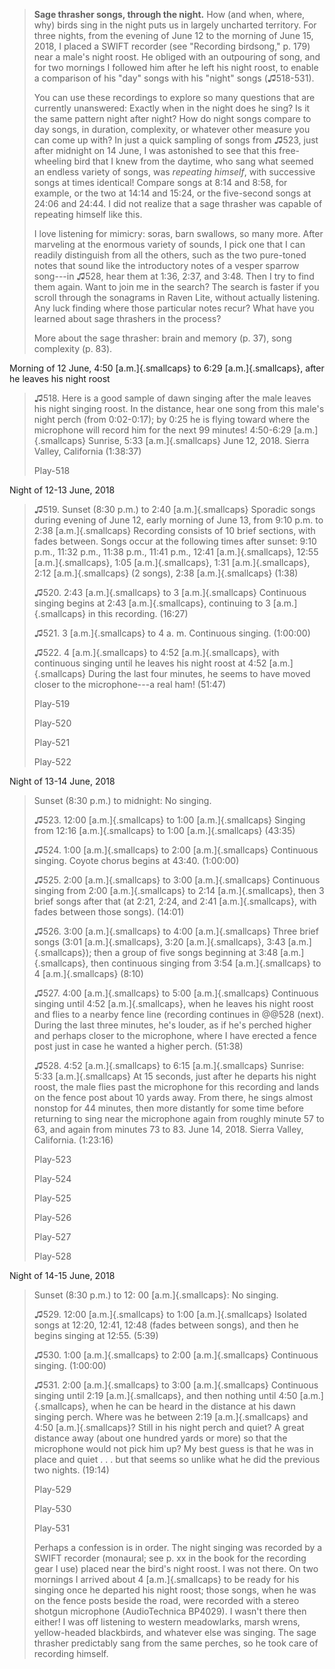 > **Sage thrasher songs, through the night.** How (and when, where, why)
> birds sing in the night puts us in largely uncharted territory. For
> three nights, from the evening of June 12 to the morning of June 15,
> 2018, I placed a SWIFT recorder (see "Recording birdsong," p. 179)
> near a male's night roost. He obliged with an outpouring of song, and
> for two mornings I followed him after he left his night roost, to
> enable a comparison of his "day" songs with his "night" songs
> (♫518-531).
>
> You can use these recordings to explore so many questions that are
> currently unanswered: Exactly when in the night does he sing? Is it
> the same pattern night after night? How do night songs compare to day
> songs, in duration, complexity, or whatever other measure you can come
> up with? In just a quick sampling of songs from ♫523, just after
> midnight on 14 June, I was astonished to see that this free-wheeling
> bird that I knew from the daytime, who sang what seemed an endless
> variety of songs, was *repeating himself*, with successive songs at
> times identical! Compare songs at 8:14 and 8:58, for example, or the
> two at 14:14 and 15:24, or the five-second songs at 24:06 and 24:44. I
> did not realize that a sage thrasher was capable of repeating himself
> like this.
>
> I love listening for mimicry: soras, barn swallows, so many more.
> After marveling at the enormous variety of sounds, I pick one that I
> can readily distinguish from all the others, such as the two
> pure-toned notes that sound like the introductory notes of a vesper
> sparrow song---in ♫528, hear them at 1:36, 2:37, and 3:48. Then I try
> to find them again. Want to join me in the search? The search is
> faster if you scroll through the sonagrams in Raven Lite, without
> actually listening. Any luck finding where those particular notes
> recur? What have you learned about sage thrashers in the process?
>
> More about the sage thrasher: brain and memory (p. 37), song
> complexity (p. 83).

Morning of 12 June, 4:50 [a.m.]{.smallcaps} to 6:29 [a.m.]{.smallcaps},
after he leaves his night roost

> ♫518. Here is a good sample of dawn singing after the male leaves his
> night singing roost. In the distance, hear one song from this male's
> night perch (from 0:02-0:17); by 0:25 he is flying toward where the
> microphone will record him for the next 99 minutes! 4:50-6:29
> [a.m.]{.smallcaps} Sunrise, 5:33 [a.m.]{.smallcaps} June 12, 2018.
> Sierra Valley, California (1:38:37)
>
> Play-518

Night of 12-13 June, 2018

> ♫519. Sunset (8:30 p.m.) to 2:40 [a.m.]{.smallcaps} Sporadic songs
> during evening of June 12, early morning of June 13, from 9:10 p.m. to
> 2:38 [a.m.]{.smallcaps} Recording consists of 10 brief sections, with
> fades between. Songs occur at the following times after sunset: 9:10
> p.m., 11:32 p.m., 11:38 p.m., 11:41 p.m., 12:41 [a.m.]{.smallcaps},
> 12:55 [a.m.]{.smallcaps}, 1:05 [a.m.]{.smallcaps}, 1:31
> [a.m.]{.smallcaps}, 2:12 [a.m.]{.smallcaps} (2 songs), 2:38
> [a.m.]{.smallcaps} (1:38)
>
> ♫520. 2:43 [a.m.]{.smallcaps} to 3 [a.m.]{.smallcaps} Continuous
> singing begins at 2:43 [a.m.]{.smallcaps}, continuing to 3
> [a.m.]{.smallcaps} in this recording. (16:27)
>
> ♫521. 3 [a.m.]{.smallcaps} to 4 a. m. Continuous singing. (1:00:00)
>
> ♫522. 4 [a.m.]{.smallcaps} to 4:52 [a.m.]{.smallcaps}, with continuous
> singing until he leaves his night roost at 4:52 [a.m.]{.smallcaps}
> During the last four minutes, he seems to have moved closer to the
> microphone---a real ham! (51:47)
>
> Play-519
>
> Play-520
>
> Play-521
>
> Play-522

Night of 13-14 June, 2018

> Sunset (8:30 p.m.) to midnight: No singing.
>
> ♫523. 12:00 [a.m.]{.smallcaps} to 1:00 [a.m.]{.smallcaps} Singing from
> 12:16 [a.m.]{.smallcaps} to 1:00 [a.m.]{.smallcaps} (43:35)
>
> ♫524. 1:00 [a.m.]{.smallcaps} to 2:00 [a.m.]{.smallcaps} Continuous
> singing. Coyote chorus begins at 43:40. (1:00:00)
>
> ♫525. 2:00 [a.m.]{.smallcaps} to 3:00 [a.m.]{.smallcaps} Continuous
> singing from 2:00 [a.m.]{.smallcaps} to 2:14 [a.m.]{.smallcaps}, then
> 3 brief songs after that (at 2:21, 2:24, and 2:41 [a.m.]{.smallcaps},
> with fades between those songs). (14:01)
>
> ♫526. 3:00 [a.m.]{.smallcaps} to 4:00 [a.m.]{.smallcaps} Three brief
> songs (3:01 [a.m.]{.smallcaps}, 3:20 [a.m.]{.smallcaps}, 3:43
> [a.m.]{.smallcaps}); then a group of five songs beginning at 3:48
> [a.m.]{.smallcaps}, then continuous singing from 3:54
> [a.m.]{.smallcaps} to 4 [a.m.]{.smallcaps} (8:10)
>
> ♫527. 4:00 [a.m.]{.smallcaps} to 5:00 [a.m.]{.smallcaps} Continuous
> singing until 4:52 [a.m.]{.smallcaps}, when he leaves his night roost
> and flies to a nearby fence line (recording continues in @\@528
> (next). During the last three minutes, he's louder, as if he's perched
> higher and perhaps closer to the microphone, where I have erected a
> fence post just in case he wanted a higher perch. (51:38)
>
> ♫528. 4:52 [a.m.]{.smallcaps} to 6:15 [a.m.]{.smallcaps} Sunrise: 5:33
> [a.m.]{.smallcaps} At 15 seconds, just after he departs his night
> roost, the male flies past the microphone for this recording and lands
> on the fence post about 10 yards away. From there, he sings almost
> nonstop for 44 minutes, then more distantly for some time before
> returning to sing near the microphone again from roughly minute 57 to
> 63, and again from minutes 73 to 83. June 14, 2018. Sierra Valley,
> California. (1:23:16)
>
> Play-523
>
> Play-524
>
> Play-525
>
> Play-526
>
> Play-527
>
> Play-528

Night of 14-15 June, 2018

> Sunset (8:30 p.m.) to 12: 00 [a.m.]{.smallcaps}: No singing.
>
> ♫529. 12:00 [a.m.]{.smallcaps} to 1:00 [a.m.]{.smallcaps} Isolated
> songs at 12:20, 12:41, 12:48 (fades between songs), and then he begins
> singing at 12:55. (5:39)
>
> ♫530. 1:00 [a.m.]{.smallcaps} to 2:00 [a.m.]{.smallcaps} Continuous
> singing. (1:00:00)
>
> ♫531. 2:00 [a.m.]{.smallcaps} to 3:00 [a.m.]{.smallcaps} Continuous
> singing until 2:19 [a.m.]{.smallcaps}, and then nothing until 4:50
> [a.m.]{.smallcaps}, when he can be heard in the distance at his dawn
> singing perch. Where was he between 2:19 [a.m.]{.smallcaps} and 4:50
> [a.m.]{.smallcaps}? Still in his night perch and quiet? A great
> distance away (about one hundred yards or more) so that the microphone
> would not pick him up? My best guess is that he was in place and quiet
> . . . but that seems so unlike what he did the previous two nights.
> (19:14)
>
> Play-529
>
> Play-530
>
> Play-531
>
> Perhaps a confession is in order. The night singing was recorded by a
> SWIFT recorder (monaural; see p. xx in the book for the recording gear
> I use) placed near the bird's night roost. I was not there. On two
> mornings I arrived about 4 [a.m.]{.smallcaps} to be ready for his
> singing once he departed his night roost; those songs, when he was on
> the fence posts beside the road, were recorded with a stereo shotgun
> microphone (AudioTechnica BP4029). I wasn't there then either! I was
> off listening to western meadowlarks, marsh wrens, yellow-headed
> blackbirds, and whatever else was singing. The sage thrasher
> predictably sang from the same perches, so he took care of recording
> himself.
